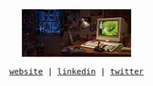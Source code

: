 <div align="center">
  <img src="https://raw.githubusercontent.com/ack3rs/ack3rs/master/images/scene.png" width="192" />
</div>

<p align="center">
  <samp>
    <a href="https://www.acky.com.com">website</a> |
    <a href="https://www.linkedin.com/in/mark-ackroyd-652214/">linkedin</a> |
    <a href="https://twitter.com/ack3rs">twitter</a> 
  </samp>
</p>